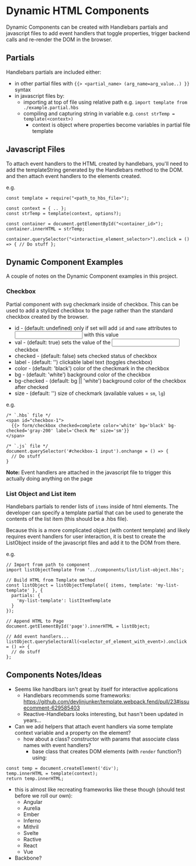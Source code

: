 # Dynamic HTML Components

Dynamic Components can be created with Handlebars partials and javascript files to add event handlers that toggle
properties, trigger backend calls and re-render the DOM in the browser.

## Partials
Handlebars partials are included either:
  - in other partial files with `{{> <partial_name> (arg_name=arg_value..) }}` syntax
  - in javascript files by:
    - importing at top of file using relative path e.g. `import template from ./example.partial.hbs`
    - compiling and capturing string in variable e.g. `const strTemp = template(<context>)`
       - context is object where properties become variables in partial file template

## Javascript Files
To attach event handlers to the HTML created by handlebars, you'll need to add the templateString generated
by the Handlebars method to the DOM. and then attach event handlers to the elements created.

e.g.
```
const template = require("<path_to_hbs_file>");

const context = { .. };
const strTemp = template(context, options?);

const container = document.getElementById("<container_id>");
container.innerHTML = strTemp;

container.querySelector("<interactive_element_selector>").onclick = () => { // Do stuff };
```

## Dynamic Component Examples
A couple of notes on the Dynamic Component examples in this project.

### Checkbox
Partial component with svg checkmark inside of checkbox. This can be used to add a stylized checkbox to the page
rather than the standard checkbox created by the browser.

  - id - (default: undefined) only if set will add `id` and `name` attributes to <input> with this value
  - val - (default: true) sets the value of the <input> checkbox
  - checked - (default: false) sets checked status of checkbox
  - label - (default: '') clickable label text (toggles checkbox)
  - color - (default: 'black') color of the checkmark in the checkbox
  - bg - (default: 'white') background color of the checkbox
  - bg-checked - (default: bg || 'white') background color of the checkbox after checked
  - size - (default: '') size of checkmark (available values = `sm`, `lg`)

e.g.
```
/* `.hbs` file */
<span id="checkbox-1">
  {{> form/checkbox checked=complete color='white' bg='black' bg-checked='gray-200' label='Check Me' size='sm'}}
</span>

/* `.js` file */
document.querySelector('#checkbox-1 input').onchange = () => {
  // Do stuff
}
```

**Note:** Event handlers are attached in the javascript file to trigger this actually doing anything on the page

### List Object and List item
Handlebars partials to render lists of `items` inside of html elements. The developer can specify a template
partial that can be used to generate the contents of the list item (this should be a .hbs file).

Because this is a more complicated object (with content template) and likely requires event handlers for user
interaction, it is best to create the ListObject inside of the javascript files and add it to the DOM from there.

e.g.
```
// Import from path to component
import listObjectTemplate from '../components/list/list-object.hbs';

// Build HTML from Template method
const listObject = listObjectTemplate({ items, template: 'my-list-template' }, {
  partials: {
    'my-list-template': listItemTemplate
  }
});

// Append HTML to Page
document.getElementById('page').innerHTML = listObject;

// Add event handlers...
listObject.querySelectorAll(<selector_of_element_with_event>).onclick = () => {
  // do stuff
};
```



## Components Notes/Ideas
- Seems like handlbars isn't great by itself for interactive applications
  - Handlebars recommends some frameworks: https://github.com/devlinjunker/template.webpack.fend/pull/23#issuecomment-629585403
  - Reactive-Handlebars looks interesting, but hasn't been updated in years...
- Can we add helpers that attach event handlers via some template context variable and a property on the element?
  - how about a class? constructor with params that associate class names with event handlers?
    - base class that creates DOM elements (with `render` function?) using:
```
const temp = document.createElement('div');
temp.innerHTML = template(context);
return temp.innerHTML;
```
  - this is almost like recreating frameworks like these though (should test before we roll our own):
    - Angular
    - Aurelia
    - Ember
    - Inferno
    - Mithril
    - Svelte
    - Ractive
    - React
    - Vue
- Backbone?
